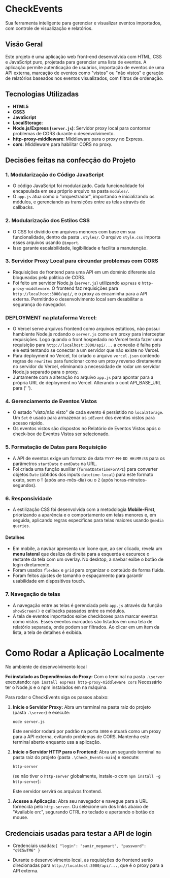 # CheckEvents

Sua ferramenta inteligente para gerenciar e visualizar eventos importados, com controle de visualização e relatórios.

## Visão Geral

Este projeto é uma aplicação web front-end desenvolvida com HTML, CSS e JavaScript puro, projetada para gerenciar uma lista de eventos. A aplicação permite autenticação de usuários, importação de eventos de uma API externa, marcação de eventos como "vistos" ou "não vistos" e geração de relatórios baseados nos eventos visualizados, com filtros de ordenação.

## Tecnologias Utilizadas

* **HTML5**
* **CSS3**
* **JavaScript**
* **LocalStorage**:
* **Node.js/Express (`server.js`)**: Servidor proxy local para contornar problemas de CORS durante o desenvolvimento.
* **http-proxy-middleware**: Middleware para o proxy no Express.
* **cors**: Middleware para habilitar CORS no proxy.


## Decisões feitas na confecção do Projeto

### 1. **Modularização do Código JavaScript**

* O código JavaScript foi modularizado. Cada funcionalidade foi encapsulada em seu próprio arquivo na pasta `modules/`.
* O `app.js` atua como o "orquestrador", importando e inicializando os módulos, e gerenciando as transições entre as telas através de callbacks.

### 2. **Modularização dos Estilos CSS**

* O CSS foi dividido em arquivos menores com base em sua funcionalidade, dentro da pasta `.styles/`. O arquivo `style.css` importa esses arquivos usando `@import`.
* Isso garante escalabilidade, legibilidade e facilita a manutenção.

### 3. **Servidor Proxy Local para circundar problemas com CORS**

* Requisições de frontend para uma API em um domínio diferente são bloqueadas pela política de CORS.
* Foi feito um servidor Node.js (`server.js`) utilizando `express` e `http-proxy-middleware`. O frontend faz requisições para `http://localhost:3000/api/`, e o proxy as encaminha para a API externa. Permitindo o desenvolvimento local sem desabilitar a segurança do navegador.

### **DEPLOYMENT na plataforma Vercel**:
* O Vercel serve arquivos frontend como arquivos estáticos, não possui hambiente Node.js rodando o `server.js` como um proxy para interceptar requisições. Logo quando o front hospedado no Vercel tenta fazer uma requisição para `http://localhost:3000/api/...` a conexão é falha pois ele está tentando se conectar a um servidor que não existe no Vercel.
* Para deployment no Vercel, foi criado o arquivo `vercel.json` contendo regras de `rewrites` para funcionar como um proxy reverso diretamente no servidor do Vercel, eliminando a necessidade de rodar um servidor Node.js separado para o proxy.
* Juntamente com a alteração no arquivo `app.js` para apontar para a própria URL de deployment no Vercel. Alterando o cont API_BASE_URL para (' ').

### 4. **Gerenciamento de Eventos Vistos**

* O estado "visto/não visto" de cada evento é persistido no `localStorage`. Um `Set` é usado para armazenar os `idEvent` dos eventos vistos para acesso rápido.
* Os eventos vistos são dispostos no Relatório de Eventos Vistos após o check-box de Eventos Vistos ser selecionado.

### 5. **Formatação de Datas para Requisição**

* A API de eventos exige um formato de data `YYYY-MM-DD HH:MM:SS` para os parâmetros `startDate` e `endDate` na URL.
* Foi criada uma função auxiliar (`formatDateTimeForAPI`) para converter objetos `Date` (obtidos dos inputs `datetime-local`) para este formato exato, sem o `T` (após ano-mês-dia) ou o `Z` (após horas-minutos-segundos).

### 6. **Responsividade**

* A estilização CSS foi desenvolvida com a metodologia **Mobile-First**, priorizando a aparência e o comportamento em telas menores e, em seguida, aplicando regras específicas para telas maiores usando `@media queries`.

#### Detalhes
* Em mobile, a navbar apresenta um ícone que, ao ser clicado, revela um **menu lateral** que desliza da direita para a esquerda e escurece o restante da tela com um overlay. No desktop, a navbar exibe o botão de login diretamente.
* Foram usados `flexbox` e `grid` para organizar o conteúdo de forma fluida.
* Foram feitos ajustes de tamanho e espaçamento para garantir usabilidade em dispositivos touch.

### 7. **Navegação de telas**

* A navegação entre as telas é gerenciada pelo `app.js` através da função `showScreen()` e callbacks passados entre os módulos.
* A tela de eventos importados exibe checkboxes para marcar eventos como vistos. Esses eventos marcados são listados em uma tela de relatório separada, onde podem ser filtrados. Ao clicar em um item da lista, a tela de detalhes é exibida.


# Como Rodar a Aplicação Localmente

No ambiente de desenvolvimento local

**Foi instalado as Dependências do Proxy:**
    Com o terminal na pasta `.\server`
    executando:
    ```
    npm install express http-proxy-middleware cors
    ```
    Necessário ter o Node.js e o npm instalados em na máquina.

Para rodar o CheckEvents siga os passos abaixo:

1.  **Inicie o Servidor Proxy:**
    Abra um terminal na pasta raiz do projeto (pasta `.\server`)
     e execute:
    ```
    node server.js
    ```
    Este servidor rodará por padrão na porta `3000` e atuará como um proxy para a API externa, evitando problemas de CORS. Mantenha este terminal aberto enquanto usa a aplicação.

2.  **Inicie o Servidor HTTP para o Frontend:**
    Abra um segundo terminal na pasta raiz do projeto (pasta `.\Check_Events-main`)
     e execute:
    ```
    http-server
    ```
    (se não tiver o `http-server` globalmente, instale-o com `npm install -g http-server`):

    Este servidor servirá os arquivos frontend.

3.  **Acesse a Aplicação:**
    Abra seu navegador e navegue para a URL fornecida pelo `http-server`.
    Ou selecione um dos links abaixo de "Available on:", segurando CTRL no teclado e apertando o botão do mouse.

## Credenciais usadas para testar a API de login

* Credenciais usadas:`{ "login": "samir_megamart", "password": "q9I5wTM6" }`

* Durante o desenvolvimento local, as requisições do frontend serão direcionadas para `http://localhost:3000/api/...`, que é o proxy para a API externa.
